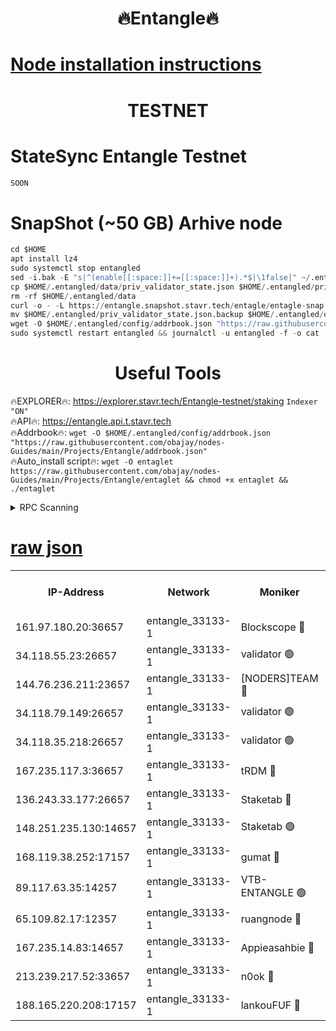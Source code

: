 <h1 align="center"> 🔥Entangle🔥</h1>

[Node installation instructions](https://github.com/obajay/nodes-Guides/tree/main/Projects/Entangle)
=

<h1 align="center"> TESTNET</h1>

# StateSync Entangle Testnet
```python
SOON
```
# SnapShot (~50 GB) Arhive node
```python
cd $HOME
apt install lz4
sudo systemctl stop entangled
sed -i.bak -E "s|^(enable[[:space:]]+=[[:space:]]+).*$|\1false|" ~/.entangled/config/config.toml
cp $HOME/.entangled/data/priv_validator_state.json $HOME/.entangled/priv_validator_state.json.backup
rm -rf $HOME/.entangled/data
curl -o - -L https://entangle.snapshot.stavr.tech/entagle/entagle-snap.tar.lz4 | lz4 -c -d - | tar -x -C $HOME/.entangled --strip-components 2
mv $HOME/.entangled/priv_validator_state.json.backup $HOME/.entangled/data/priv_validator_state.json
wget -O $HOME/.entangled/config/addrbook.json "https://raw.githubusercontent.com/obajay/nodes-Guides/main/Projects/Entangle/addrbook.json"
sudo systemctl restart entangled && journalctl -u entangled -f -o cat
```
 <h1 align="center"> Useful Tools</h1>
 
🔥EXPLORER🔥: https://explorer.stavr.tech/Entangle-testnet/staking        `Indexer "ON"` \
🔥API🔥:      https://entangle.api.t.stavr.tech \
🔥Addrbook🔥: ```wget -O $HOME/.entangled/config/addrbook.json "https://raw.githubusercontent.com/obajay/nodes-Guides/main/Projects/Entangle/addrbook.json"``` \
🔥Auto_install script🔥:  `wget -O entaglet https://raw.githubusercontent.com/obajay/nodes-Guides/main/Projects/Entangle/entaglet && chmod +x entaglet && ./entaglet`


<details>
<summary>RPC Scanning</summary>

<h2 align="center"> We scan nodes in real time every 4 hours. And we provide the final result of RPC endpoints.
We cannot influence the operation of these nodes in any way. </h2>


```python
If Voting Power is higher than 0 --> then the Node is a validator of the network and may be subject to attack and be a potential threat to the chain.
```
```python
We marked such validators with a red symbol
```

</details>

[raw json](https://rpc-check.entangt.stavr.tech/entangt/rpc-entangt-result.json)
=


<table><tr><th>IP-Address</th><th>Network</th><th>Moniker</th><th>Latest Block Height</th><th>Earliest Block Height</th><th>Catching Up</th><th>Tx Index</th><th>Voting Power</th><th>Scan Time</th></tr><tr><td>161.97.180.20:36657</td><td>entangle_33133-1</td><td>Blockscope 🔴</td><td>1952495</td><td>1</td><td>False</td><td>off</td><td>279513053364852</td><td>2024-01-31T21:55:30.174332920UTC</td></tr><tr><td>34.118.55.23:26657</td><td>entangle_33133-1</td><td>validator 🟢</td><td>1952496</td><td>1</td><td>False</td><td>on</td><td>0</td><td>2024-01-31T21:55:30.935994870UTC</td></tr><tr><td>144.76.236.211:23657</td><td>entangle_33133-1</td><td>[NODERS]TEAM 🔴</td><td>1952498</td><td>1</td><td>False</td><td>off</td><td>27051513422893186</td><td>2024-01-31T21:55:42.867076314UTC</td></tr><tr><td>34.118.79.149:26657</td><td>entangle_33133-1</td><td>validator 🟢</td><td>1952499</td><td>1</td><td>False</td><td>on</td><td>0</td><td>2024-01-31T21:55:51.984380285UTC</td></tr><tr><td>34.118.35.218:26657</td><td>entangle_33133-1</td><td>validator 🟢</td><td>1952500</td><td>1</td><td>False</td><td>on</td><td>0</td><td>2024-01-31T21:55:54.715531354UTC</td></tr><tr><td>167.235.117.3:36657</td><td>entangle_33133-1</td><td>tRDM 🔴</td><td>1952500</td><td>1</td><td>False</td><td>on</td><td>161372189824067</td><td>2024-01-31T21:55:55.090260065UTC</td></tr><tr><td>136.243.33.177:26657</td><td>entangle_33133-1</td><td>Staketab 🔴</td><td>1952498</td><td>660001</td><td>False</td><td>on</td><td>123266293502899</td><td>2024-01-31T21:55:45.163796564UTC</td></tr><tr><td>148.251.235.130:14657</td><td>entangle_33133-1</td><td>Staketab 🟢</td><td>1952495</td><td>660801</td><td>False</td><td>on</td><td>0</td><td>2024-01-31T21:55:27.571206021UTC</td></tr><tr><td>168.119.38.252:17157</td><td>entangle_33133-1</td><td>gumat 🔴</td><td>1952496</td><td>962001</td><td>False</td><td>on</td><td>324016353984329</td><td>2024-01-31T21:55:33.229893260UTC</td></tr><tr><td>89.117.63.35:14257</td><td>entangle_33133-1</td><td>VTB-ENTANGLE 🟢</td><td>1952497</td><td>1162001</td><td>False</td><td>off</td><td>0</td><td>2024-01-31T21:55:39.995273450UTC</td></tr><tr><td>65.109.82.17:12357</td><td>entangle_33133-1</td><td>ruangnode 🔴</td><td>1952496</td><td>1312001</td><td>False</td><td>off</td><td>460257891995009</td><td>2024-01-31T21:55:30.613839617UTC</td></tr><tr><td>167.235.14.83:14657</td><td>entangle_33133-1</td><td>Appieasahbie 🔴</td><td>1952500</td><td>1716001</td><td>False</td><td>on</td><td>43682100087839595</td><td>2024-01-31T21:55:54.344303976UTC</td></tr><tr><td>213.239.217.52:33657</td><td>entangle_33133-1</td><td>n0ok 🔴</td><td>1952499</td><td>1852499</td><td>False</td><td>off</td><td>46576996986356485</td><td>2024-01-31T21:55:49.528489223UTC</td></tr><tr><td>188.165.220.208:17157</td><td>entangle_33133-1</td><td>lankouFUF 🔴</td><td>1952496</td><td>1910001</td><td>False</td><td>off</td><td>303672550560871</td><td>2024-01-31T21:55:33.554576772UTC</td></tr></table>
